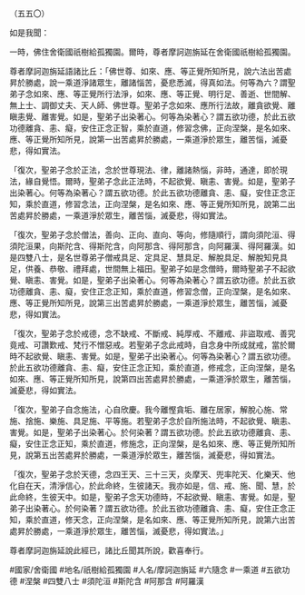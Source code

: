 （五五〇）

如是我聞：

一時，佛住舍衛國祇樹給孤獨園。爾時，尊者摩訶迦旃延在舍衛國祇樹給孤獨園。

尊者摩訶迦旃延語諸比丘：「佛世尊、如來、應、等正覺所知所見，說六法出苦處昇於勝處，說一乘道淨諸眾生，離諸惱苦，憂悲悉滅，得真如法。何等為六？謂聖弟子念如來、應、等正覺所行法淨，如來、應、等正覺、明行足、善逝、世間解、無上士、調御丈夫、天人師、佛世尊。聖弟子念如來、應所行法故，離貪欲覺、離瞋恚覺、離害覺。如是，聖弟子出染著心。何等為染著心？謂五欲功德，於此五欲功德離貪、恚、癡，安住正念正智，乘於直道，修習念佛，正向涅槃，是名如來、應、等正覺所知所見，說第一出苦處昇於勝處，一乘道淨於眾生，離苦惱，滅憂悲，得如實法。

「復次，聖弟子念於正法，念於世尊現法、律，離諸熱惱，非時，通達，即於現法，緣自覺悟。爾時，聖弟子念此正法時，不起欲覺、瞋恚、害覺。如是，聖弟子出染著心。何等為染著心？謂五欲功德。於此五欲功德離貪、恚、癡，安住正念正知，乘於直道，修習念法，正向涅槃，是名如來、應、等正覺所知所見，說第二出苦處昇於勝處，一乘道淨於眾生，離苦惱，滅憂悲，得如實法。

「復次，聖弟子念於僧法，善向、正向、直向、等向，修隨順行，謂向須陀洹、得須陀洹果，向斯陀含、得斯陀含，向阿那含、得阿那含，向阿羅漢、得阿羅漢。如是四雙八士，是名世尊弟子僧戒具足、定具足、慧具足、解脫具足、解脫知見具足，供養、恭敬、禮拜處，世間無上福田。聖弟子如是念僧時，爾時聖弟子不起欲覺、瞋恚、害覺。如是，聖弟子出染著心。何等為染著心？謂五欲功德。於此五欲功德離貪、恚、癡，安住正念正知，乘於直道，修習念僧，正向涅槃，是名如來、應、等正覺所知所見，說第三出苦處昇於勝處，一乘道淨於眾生，離苦惱，滅憂悲，得如實法。

「復次，聖弟子念於戒德，念不缺戒、不斷戒、純厚戒、不離戒、非盜取戒、善究竟戒、可讚歎戒、梵行不憎惡戒。若聖弟子念此戒時，自念身中所成就戒，當於爾時不起欲覺、瞋恚、害覺。如是，聖弟子出染著心。何等為染著心？謂五欲功德。於此五欲功德離貪、恚、癡，安住正念正知，乘於直道，修戒念，正向涅槃，是名如來、應、等正覺所知所見，說第四出苦處昇於勝處，一乘道淨於眾生，離苦惱，滅憂悲，得如實法。

「復次，聖弟子自念施法，心自欣慶。我今離慳貪垢、離在居家，解脫心施、常施、捨施、樂施、具足施、平等施。若聖弟子念於自所施法時，不起欲覺、瞋恚、害覺。如是，聖弟子出染著心。於何染著？謂五欲功德。於此五欲功德離貪、恚、癡，安住正念正知，乘於直道，修施念，正向涅槃，是名如來、應、等正覺所知所見，說第五出苦處昇於勝處，一乘道淨於眾生，離苦惱，滅憂悲，得如實法。

「復次，聖弟子念於天德，念四王天、三十三天，炎摩天、兜率陀天、化樂天、他化自在天，清淨信心，於此命終，生彼諸天。我亦如是，信、戒、施、聞、慧，於此命終，生彼天中。如是，聖弟子念天功德時，不起欲覺、瞋恚、害覺。如是，聖弟子出染著心。於何染著？謂五欲功德。於此五欲功德離貪、恚、癡，安住正念正知，乘於直道，修天念，正向涅槃，是名如來、應、等正覺所知所見，說第六出苦處昇於勝處，一乘道淨於眾生，離苦惱，滅憂悲，得如實法。」

尊者摩訶迦旃延說此經已，諸比丘聞其所說，歡喜奉行。

#國家/舍衛國
#地名/祇樹給孤獨園
#人名/摩訶迦旃延
#六隨念
#一乘道
#五欲功德
#涅槃
#四雙八士
#須陀洹
#斯陀含
#阿那含
#阿羅漢
